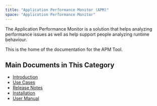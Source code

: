 ```yaml
---
title: "Application Performance Monitor (APM)"
space: "Application Performance Monitor"
---
```

The Application Performance Monitor is a solution that helps analyzing performance issues as well as help support people analyzing runtime behaviour.

This is the home of the documentation for the APM Tool.

## Main Documents in This Category

* [Introduction](introduction)
* [Use Cases](use-cases)
* [Release Notes](release-notes)
* [Installation](installation)
* [User Manual](user-manual)
